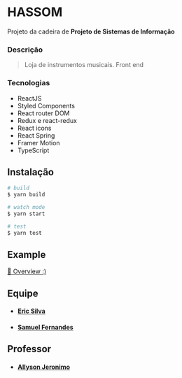 # HASSOM
Projeto da cadeira de **Projeto de Sistemas de Informação**

### Descrição

> Loja de instrumentos musicais.
> Front end

### Tecnologias 

* ReactJS
* Styled Components
* React router DOM
* Redux e react-redux
* React icons
* React Spring
* Framer Motion
* TypeScript

## Instalação

``` bash
# build
$ yarn build
````  
````bash
# watch mode
$ yarn start
````  
````bash
# test
$ yarn test
````

## Example

[🚀 Overview :)](https://relaxed-agnesi-081b61.netlify.app/)

## Equipe

* #### [Eric Silva](https://github.com/eric218110/)
* #### [Samuel Fernandes](https://github.com/Samuelxd42/)

## Professor

* #### [Allyson Jeronimo](https://github.com/allysonjeronimo)
